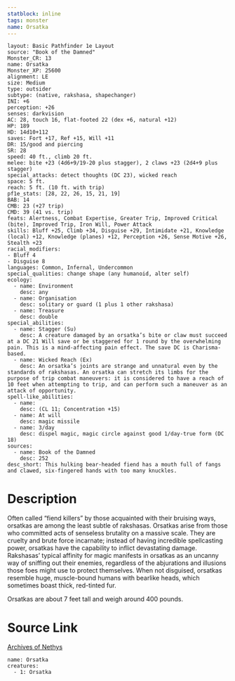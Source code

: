```yaml
---
statblock: inline
tags: monster
name: Orsatka
---
```

```statblock
layout: Basic Pathfinder 1e Layout
source: "Book of the Damned"
Monster_CR: 13
name: Orsatka
Monster_XP: 25600
alignment: LE
size: Medium
type: outsider
subtype: (native, rakshasa, shapechanger)
INI: +6
perception: +26
senses: darkvision
AC: 28, touch 16, flat-footed 22 (dex +6, natural +12)
HP: 189
HD: 14d10+112
saves: Fort +17, Ref +15, Will +11
DR: 15/good and piercing
SR: 28
speed: 40 ft., climb 20 ft.
melee: bite +23 (4d6+9/19-20 plus stagger), 2 claws +23 (2d4+9 plus stagger)
special_attacks: detect thoughts (DC 23), wicked reach
space: 5 ft.
reach: 5 ft. (10 ft. with trip)
pf1e_stats: [28, 22, 26, 15, 21, 19]
BAB: 14
CMB: 23 (+27 trip)
CMD: 39 (41 vs. trip)
feats: Alertness, Combat Expertise, Greater Trip, Improved Critical (bite), Improved Trip, Iron Will, Power Attack
skills: Bluff +25, Climb +34, Disguise +29, Intimidate +21, Knowledge (local) +12, Knowledge (planes) +12, Perception +26, Sense Motive +26, Stealth +23
racial_modifiers:
- Bluff 4
- Disguise 8
languages: Common, Infernal, Undercommon
special_qualities: change shape (any humanoid, alter self)
ecology:
  - name: Environment
    desc: any
  - name: Organisation
    desc: solitary or guard (1 plus 1 other rakshasa)
  - name: Treasure
    desc: double
special_abilities:
  - name: Stagger (Su)
    desc: A creature damaged by an orsatka’s bite or claw must succeed at a DC 21 Will save or be staggered for 1 round by the overwhelming pain. This is a mind-affecting pain effect. The save DC is Charisma-based.
  - name: Wicked Reach (Ex)
    desc: An orsatka’s joints are strange and unnatural even by the standards of rakshasas. An orsatka can stretch its limbs for the purpose of trip combat maneuvers: it is considered to have a reach of 10 feet when attempting to trip, and can perform such a maneuver as an attack of opportunity.
spell-like_abilities:
  - name:
    desc: (CL 11; Concentration +15)
  - name: At will
    desc: magic missile
  - name: 3/day
    desc: dispel magic, magic circle against good 1/day-true form (DC 18)
sources:
  - name: Book of the Damned
    desc: 252
desc_short: This hulking bear-headed fiend has a mouth full of fangs and clawed, six-fingered hands with too many knuckles.
```
# Description
Often called “fiend killers” by those acquainted with their bruising ways, orsatkas are among the least subtle of rakshasas. Orsatkas arise from those who committed acts of senseless brutality on a massive scale. They are cruelty and brute force incarnate; instead of having incredible spellcasting power, orsatkas have the capability to inflict devastating damage. Rakshasas’ typical affinity for magic manifests in orsatkas as an uncanny way of sniffing out their enemies, regardless of the abjurations and illusions those foes might use to protect themselves. When not disguised, orsatkas resemble huge, muscle-bound humans with bearlike heads, which sometimes boast thick, red-tinted fur.

 Orsatkas are about 7 feet tall and weigh around 400 pounds.
# Source Link
[Archives of Nethys](https://aonprd.com/MonsterDisplay.aspx?ItemName=Orsatka)
```encounter-table
name: Orsatka
creatures:
  - 1: Orsatka
```
